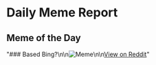 # Daily Meme Report

## Meme of the Day
"### Based Bing?\n\n![Meme](https://i.redd.it/5q9qs5a9j3mf1.png)\n\n[View on Reddit](https://redd.it/1n3u0ce)"
